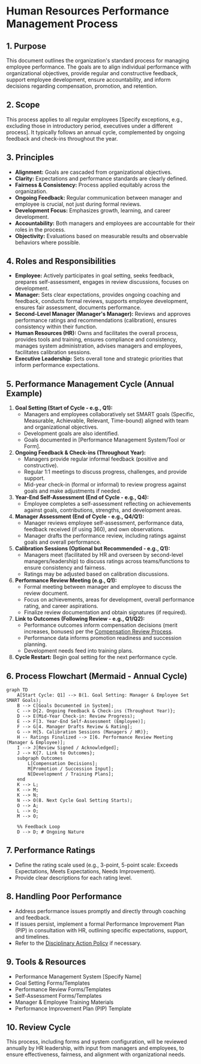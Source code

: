 # Human Resources Performance Management Process

## 1. Purpose

This document outlines the organization's standard process for managing employee performance. The goals are to align individual performance with organizational objectives, provide regular and constructive feedback, support employee development, ensure accountability, and inform decisions regarding compensation, promotion, and retention.

## 2. Scope

This process applies to all regular employees [Specify exceptions, e.g., excluding those in introductory period, executives under a different process]. It typically follows an annual cycle, complemented by ongoing feedback and check-ins throughout the year.

## 3. Principles

*   **Alignment:** Goals are cascaded from organizational objectives.
*   **Clarity:** Expectations and performance standards are clearly defined.
*   **Fairness & Consistency:** Process applied equitably across the organization.
*   **Ongoing Feedback:** Regular communication between manager and employee is crucial, not just during formal reviews.
*   **Development Focus:** Emphasizes growth, learning, and career development.
*   **Accountability:** Both managers and employees are accountable for their roles in the process.
*   **Objectivity:** Evaluations based on measurable results and observable behaviors where possible.

## 4. Roles and Responsibilities

*   **Employee:** Actively participates in goal setting, seeks feedback, prepares self-assessment, engages in review discussions, focuses on development.
*   **Manager:** Sets clear expectations, provides ongoing coaching and feedback, conducts formal reviews, supports employee development, ensures fair assessment, documents performance.
*   **Second-Level Manager (Manager's Manager):** Reviews and approves performance ratings and recommendations (calibration), ensures consistency within their function.
*   **Human Resources (HR):** Owns and facilitates the overall process, provides tools and training, ensures compliance and consistency, manages system administration, advises managers and employees, facilitates calibration sessions.
*   **Executive Leadership:** Sets overall tone and strategic priorities that inform performance expectations.

## 5. Performance Management Cycle (Annual Example)

1.  **Goal Setting (Start of Cycle - e.g., Q1):**
    *   Managers and employees collaboratively set SMART goals (Specific, Measurable, Achievable, Relevant, Time-bound) aligned with team and organizational objectives.
    *   Development goals are also identified.
    *   Goals documented in [Performance Management System/Tool or Form].
2.  **Ongoing Feedback & Check-ins (Throughout Year):**
    *   Managers provide regular informal feedback (positive and constructive).
    *   Regular 1:1 meetings to discuss progress, challenges, and provide support.
    *   Mid-year check-in (formal or informal) to review progress against goals and make adjustments if needed.
3.  **Year-End Self-Assessment (End of Cycle - e.g., Q4):**
    *   Employee completes a self-assessment reflecting on achievements against goals, contributions, strengths, and development areas.
4.  **Manager Assessment (End of Cycle - e.g., Q4/Q1):**
    *   Manager reviews employee self-assessment, performance data, feedback received (if using 360), and own observations.
    *   Manager drafts the performance review, including ratings against goals and overall performance.
5.  **Calibration Sessions (Optional but Recommended - e.g., Q1):**
    *   Managers meet (facilitated by HR and overseen by second-level managers/leadership) to discuss ratings across teams/functions to ensure consistency and fairness.
    *   Ratings may be adjusted based on calibration discussions.
6.  **Performance Review Meeting (e.g., Q1):**
    *   Formal meeting between manager and employee to discuss the review document.
    *   Focus on achievements, areas for development, overall performance rating, and career aspirations.
    *   Finalize review documentation and obtain signatures (if required).
7.  **Link to Outcomes (Following Review - e.g., Q1/Q2):**
    *   Performance outcomes inform compensation decisions (merit increases, bonuses) per the [Compensation Review Process](./CompensationReviewProcess.md).
    *   Performance data informs promotion readiness and succession planning.
    *   Development needs feed into training plans.
8.  **Cycle Restart:** Begin goal setting for the next performance cycle.

## 6. Process Flowchart (Mermaid - Annual Cycle)

```mermaid
graph TD
    A[Start Cycle: Q1] --> B(1. Goal Setting: Manager & Employee Set SMART Goals);
    B --> C[Goals Documented in System];
    C --> D{2. Ongoing Feedback & Check-ins (Throughout Year)};
    D --> E(Mid-Year Check-in: Review Progress);
    E --> F[3. Year-End Self-Assessment (Employee)];
    F --> G[4. Manager Drafts Review & Rating];
    G --> H{5. Calibration Sessions (Managers / HR)};
    H -- Ratings Finalized --> I[6. Performance Review Meeting (Manager & Employee)];
    I --> J[Review Signed / Acknowledged];
    J --> K{7. Link to Outcomes};
    subgraph Outcomes
        L[Compensation Decisions];
        M[Promotion / Succession Input];
        N[Development / Training Plans];
    end
    K --> L;
    K --> M;
    K --> N;
    N --> O(8. Next Cycle Goal Setting Starts);
    O --> A;
    L --> O;
    M --> O;

    %% Feedback Loop
    D --> D; # Ongoing Nature
```

## 7. Performance Ratings

*   Define the rating scale used (e.g., 3-point, 5-point scale: Exceeds Expectations, Meets Expectations, Needs Improvement).
*   Provide clear descriptions for each rating level.

## 8. Handling Poor Performance

*   Address performance issues promptly and directly through coaching and feedback.
*   If issues persist, implement a formal Performance Improvement Plan (PIP) in consultation with HR, outlining specific expectations, support, and timelines.
*   Refer to the [Disciplinary Action Policy](../Policies/DisciplinaryActionPolicy.md) if necessary.

## 9. Tools & Resources

*   Performance Management System [Specify Name]
*   Goal Setting Forms/Templates
*   Performance Review Forms/Templates
*   Self-Assessment Forms/Templates
*   Manager & Employee Training Materials
*   Performance Improvement Plan (PIP) Template

## 10. Review Cycle

This process, including forms and system configuration, will be reviewed annually by HR leadership, with input from managers and employees, to ensure effectiveness, fairness, and alignment with organizational needs. 